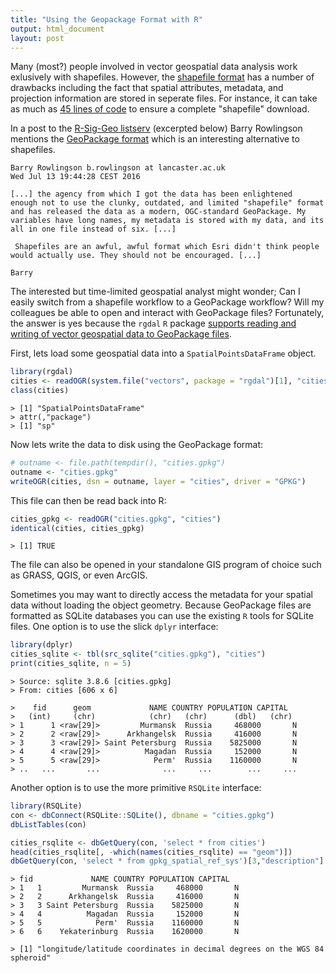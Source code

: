 ```yaml
---
title: "Using the Geopackage Format with R"
output: html_document
layout: post
---
```


Many (most?) people involved in vector geospatial data analysis work exlusively with shapefiles. However, the [shapefile format](https://en.wikipedia.org/wiki/Shapefile) has a number of drawbacks including the fact that spatial attributes, metadata, and projection information are stored in seperate files. For instance, it can take as much as [45 lines of code](https://github.com/jhollist/miscPackage/blob/master/R/download_shp.R) to ensure a complete "shapefile" download.

In a post to the [R-Sig-Geo listserv](https://stat.ethz.ch/pipermail/r-sig-geo/) (excerpted below) Barry Rowlingson mentions the [GeoPackage format](https://en.wikipedia.org/wiki/GeoPackage) which is an interesting alternative to shapefiles. 


```
Barry Rowlingson b.rowlingson at lancaster.ac.uk
Wed Jul 13 19:44:28 CEST 2016

[...] the agency from which I got the data has been enlightened
enough not to use the clunky, outdated, and limited "shapefile" format
and has released the data as a modern, OGC-standard GeoPackage. My
variables have long names, my metadata is stored with my data, and its
all in one file instead of six. [...]

 Shapefiles are an awful, awful format which Esri didn't think people
would actually use. They should not be encouraged. [...] 

Barry
```

The interested but time-limited geospatial analyst might wonder; Can I easily switch from a shapefile workflow to a GeoPackage workflow? Will my colleagues be able to open and interact with GeoPackage files? Fortunately, the answer is yes because the `rgdal` `R` package [supports reading and writing of vector geospatial data to GeoPackage files](https://gist.github.com/mdsumner/cc9b29692c450fd182cfbf46b85c5365). 

First, lets load some geospatial data into a `SpatialPointsDataFrame` object.

```r
library(rgdal)
cities <- readOGR(system.file("vectors", package = "rgdal")[1], "cities")
class(cities)
```

```
> [1] "SpatialPointsDataFrame"    
> attr(,"package")    
> [1] "sp"
```

Now lets write the data to disk using the GeoPackage format:

```r
# outname <- file.path(tempdir(), "cities.gpkg")
outname <- "cities.gpkg"
writeOGR(cities, dsn = outname, layer = "cities", driver = "GPKG")
```

This file can then be read back into R:

```r
cities_gpkg <- readOGR("cities.gpkg", "cities")
identical(cities, cities_gpkg)
```
```
> [1] TRUE
```

The file can also be opened in your standalone GIS program of choice such as GRASS, QGIS, or even ArcGIS.

Sometimes you may want to directly access the metadata for your spatial data without loading the object geometry. Because GeoPackage files are formatted as SQLite databases you can use the existing `R` tools for SQLite files. One option is to use the slick `dplyr` interface:

```r
library(dplyr)
cities_sqlite <- tbl(src_sqlite("cities.gpkg"), "cities")
print(cities_sqlite, n = 5)
```

```
> Source: sqlite 3.8.6 [cities.gpkg]
> From: cities [606 x 6]

>    fid      geom             NAME COUNTRY POPULATION CAPITAL
>   (int)     (chr)            (chr)   (chr)      (dbl)   (chr)
> 1      1 <raw[29]>         Murmansk  Russia     468000       N
> 2      2 <raw[29]>      Arkhangelsk  Russia     416000       N
> 3      3 <raw[29]> Saint Petersburg  Russia    5825000       N
> 4      4 <raw[29]>          Magadan  Russia     152000       N
> 5      5 <raw[29]>            Perm'  Russia    1160000       N
> ..   ...       ...              ...     ...        ...     ...
```

Another option is to use the more primitive `RSQLite` interface:

```r
library(RSQLite)
con <- dbConnect(RSQLite::SQLite(), dbname = "cities.gpkg")
dbListTables(con)

cities_rsqlite <- dbGetQuery(con, 'select * from cities')
head(cities_rsqlite[, -which(names(cities_rsqlite) == "geom")])
dbGetQuery(con, 'select * from gpkg_spatial_ref_sys')[3,"description"]
```

```
> fid             NAME COUNTRY POPULATION CAPITAL
> 1   1         Murmansk  Russia     468000       N
> 2   2      Arkhangelsk  Russia     416000       N
> 3   3 Saint Petersburg  Russia    5825000       N
> 4   4          Magadan  Russia     152000       N
> 5   5            Perm'  Russia    1160000       N
> 6   6    Yekaterinburg  Russia    1620000       N

> [1] "longitude/latitude coordinates in decimal degrees on the WGS 84 spheroid"
```
